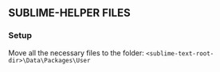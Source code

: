 ## SUBLIME-HELPER FILES


### Setup

Move all the necessary files to the folder: `<sublime-text-root-dir>\Data\Packages\User`
